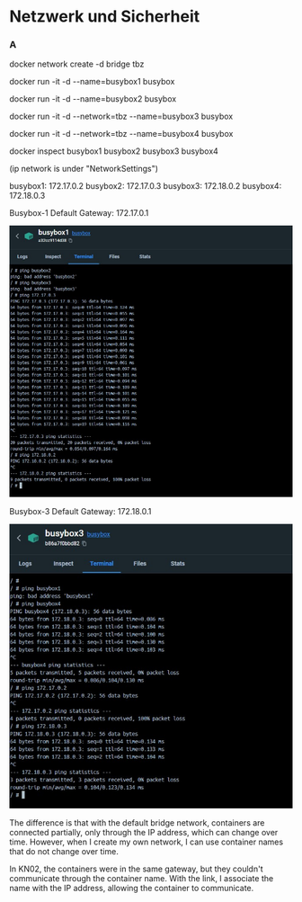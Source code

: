 # Netzwerk und Sicherheit

### A

docker network create -d bridge tbz

docker run -it -d --name=busybox1 busybox

docker run -it -d --name=busybox2 busybox

docker run -it -d --network=tbz --name=busybox3 busybox

docker run -it -d --network=tbz --name=busybox4 busybox

docker inspect busybox1 busybox2 busybox3 busybox4

(ip network is under "NetworkSettings")

busybox1: 172.17.0.2
busybox2: 172.17.0.3
busybox3: 172.18.0.2
busybox4: 172.18.0.3

Busybox-1 Default Gateway: 172.17.0.1

![image](busybox1.jpg)

Busybox-3 Default Gateway: 172.18.0.1

![image](busybox3.jpg)

The difference is that with the default bridge network, containers are connected partially, only through the IP address, which can change over time. However, when I create my own network, I can use container names that do not change over time.

In KN02, the containers were in the same gateway, but they couldn't communicate through the container name. With the link, I associate the name with the IP address, allowing the container to communicate.
